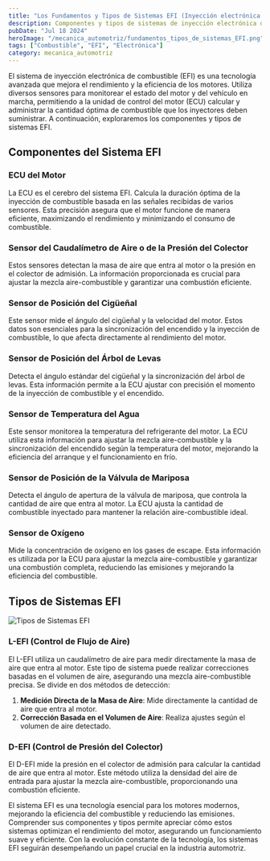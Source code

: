 ```yaml
---
title: "Los Fundamentos y Tipos de Sistemas EFI (Inyección electrónica de combustible)"
description: Componentes y tipos de sistemas de inyección electrónica de combustible (EFI), su funcionamiento y su importancia para la eficiencia y rendimiento de los motores modernos
pubDate: "Jul 18 2024"
heroImage: "/mecanica_automotriz/fundamentos_tipos_de_sistemas_EFI.png"
tags: ["Combustible", "EFI", "Electrónica"]
category: mecanica_automotriz
---
```


El sistema de inyección electrónica de combustible (EFI) es una tecnología avanzada que mejora el rendimiento y la eficiencia de los motores. Utiliza diversos sensores para monitorear el estado del motor y del vehículo en marcha, permitiendo a la unidad de control del motor (ECU) calcular y administrar la cantidad óptima de combustible que los inyectores deben suministrar. A continuación, exploraremos los componentes y tipos de sistemas EFI.

## Componentes del Sistema EFI

### ECU del Motor

La ECU es el cerebro del sistema EFI. Calcula la duración óptima de la inyección de combustible basada en las señales recibidas de varios sensores. Esta precisión asegura que el motor funcione de manera eficiente, maximizando el rendimiento y minimizando el consumo de combustible.

### Sensor del Caudalímetro de Aire o de la Presión del Colector

Estos sensores detectan la masa de aire que entra al motor o la presión en el colector de admisión. La información proporcionada es crucial para ajustar la mezcla aire-combustible y garantizar una combustión eficiente.

### Sensor de Posición del Cigüeñal

Este sensor mide el ángulo del cigüeñal y la velocidad del motor. Estos datos son esenciales para la sincronización del encendido y la inyección de combustible, lo que afecta directamente al rendimiento del motor.

### Sensor de Posición del Árbol de Levas

Detecta el ángulo estándar del cigüeñal y la sincronización del árbol de levas. Esta información permite a la ECU ajustar con precisión el momento de la inyección de combustible y el encendido.

### Sensor de Temperatura del Agua

Este sensor monitorea la temperatura del refrigerante del motor. La ECU utiliza esta información para ajustar la mezcla aire-combustible y la sincronización del encendido según la temperatura del motor, mejorando la eficiencia del arranque y el funcionamiento en frío.

### Sensor de Posición de la Válvula de Mariposa

Detecta el ángulo de apertura de la válvula de mariposa, que controla la cantidad de aire que entra al motor. La ECU ajusta la cantidad de combustible inyectado para mantener la relación aire-combustible ideal.

### Sensor de Oxígeno

Mide la concentración de oxígeno en los gases de escape. Esta información es utilizada por la ECU para ajustar la mezcla aire-combustible y garantizar una combustión completa, reduciendo las emisiones y mejorando la eficiencia del combustible.

## Tipos de Sistemas EFI

![Tipos de Sistemas EFI](/mecanica_automotriz/fundamentos_tipos_de_sistemas_EFI2.png)

### L-EFI (Control de Flujo de Aire)

El L-EFI utiliza un caudalímetro de aire para medir directamente la masa de aire que entra al motor. Este tipo de sistema puede realizar correcciones basadas en el volumen de aire, asegurando una mezcla aire-combustible precisa. Se divide en dos métodos de detección:

1. **Medición Directa de la Masa de Aire**: Mide directamente la cantidad de aire que entra al motor.
2. **Corrección Basada en el Volumen de Aire**: Realiza ajustes según el volumen de aire detectado.

### D-EFI (Control de Presión del Colector)

El D-EFI mide la presión en el colector de admisión para calcular la cantidad de aire que entra al motor. Este método utiliza la densidad del aire de entrada para ajustar la mezcla aire-combustible, proporcionando una combustión eficiente.

El sistema EFI es una tecnología esencial para los motores modernos, mejorando la eficiencia del combustible y reduciendo las emisiones. Comprender sus componentes y tipos permite apreciar cómo estos sistemas optimizan el rendimiento del motor, asegurando un funcionamiento suave y eficiente. Con la evolución constante de la tecnología, los sistemas EFI seguirán desempeñando un papel crucial en la industria automotriz.
